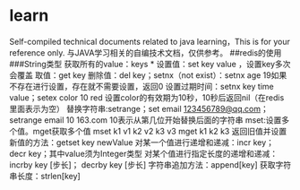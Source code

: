 # learn
Self-compiled technical documents related to java learning，This is for your reference only.
与JAVA学习相关的自编技术文档，仅供参考。
##redis的使用
###String类型
    获取所有的value：keys *
    设置值：set key value ，设置key多次会覆盖
    取值：get key
    删除值：del key；setnx（not exist）：setnx age 19如果不存在进行设置，存在就不需要设置，返回0
    设置过期时间：setnx key time value；setex color 10 red 设置color的有效期为10秒，10秒后返回nil（在redis里面表示为空）
    替换字符串:setrange；set email 123456789@qq.com；setrange email 10 163.com 10表示从第几位开始替换后面的字符串
    mset:设置多个值。mget获取多个值 mset k1 v1 k2 v2 k3 v3  mget k1 k2 k3
    返回旧值并设置新值的方法：getset key newValue
    对某一个值进行递增和递减：incr key； decr key；其中value须为Integer类型
    对某个值进行指定长度的递增和递减：incrby key [步长]； decrby key [步长]
    字符串追加方法：append[key]
    获取字符串长度：strlen[key]
